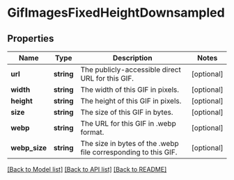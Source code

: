 # GifImagesFixedHeightDownsampled

## Properties
Name | Type | Description | Notes
------------ | ------------- | ------------- | -------------
**url** | **string** | The publicly-accessible direct URL for this GIF. | [optional] 
**width** | **string** | The width of this GIF in pixels. | [optional] 
**height** | **string** | The height of this GIF in pixels. | [optional] 
**size** | **string** | The size of this GIF in bytes. | [optional] 
**webp** | **string** | The URL for this GIF in .webp format. | [optional] 
**webp_size** | **string** | The size in bytes of the .webp file corresponding to this GIF. | [optional] 

[[Back to Model list]](../README.md#documentation-for-models) [[Back to API list]](../README.md#documentation-for-api-endpoints) [[Back to README]](../README.md)


